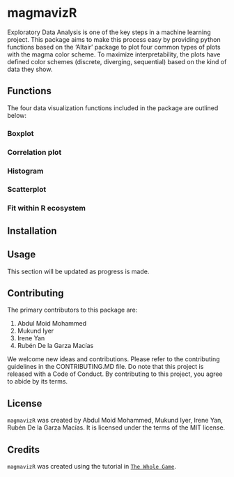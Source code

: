 
<!-- README.md is generated from README.Rmd. Please edit that file -->

# magmavizR

<!-- badges: start -->
<!-- badges: end -->

Exploratory Data Analysis is one of the key steps in a machine learning
project. This package aims to make this process easy by providing python
functions based on the ‘Altair’ package to plot four common types of
plots with the magma color scheme. To maximize interpretability, the
plots have defined color schemes (discrete, diverging, sequential) based
on the kind of data they show.

## Functions

The four data visualization functions included in the package are
outlined below:

### Boxplot

### Correlation plot

### Histogram

### Scatterplot

### Fit within R ecosystem

## Installation

## Usage

This section will be updated as progress is made.

## Contributing

The primary contributors to this package are:

1.  Abdul Moid Mohammed
2.  Mukund Iyer
3.  Irene Yan
4.  Rubén De la Garza Macías

We welcome new ideas and contributions. Please refer to the contributing
guidelines in the CONTRIBUTING.MD file. Do note that this project is
released with a Code of Conduct. By contributing to this project, you
agree to abide by its terms.

## License

`magmavizR` was created by Abdul Moid Mohammed, Mukund Iyer, Irene Yan,
Rubén De la Garza Macías. It is licensed under the terms of the MIT
license.

## Credits

`magmavizR` was created using the tutorial in
[`The Whole Game`](https://r-pkgs.org/whole-game.html).
